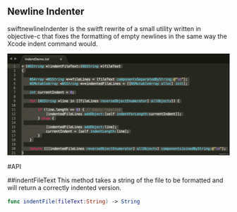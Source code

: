 ## Newline Indenter

swiftnewlineIndenter is the switft rewrite of a small utility written in objective-c that fixes the formatting of empty newlines in the same way the Xcode indent command would.

![Annimated Demo](https://github.com/matthewellis/newlineIndenter/blob/master/newlineIndenterDemo.gif?raw=true)

#API

##indentFileText
This method takes a string of the file to be formatted and will return a correctly indented version.

```swift
func indentFile(fileText:String) -> String
```
